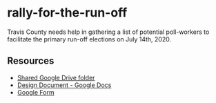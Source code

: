 # rally-for-the-run-off
Travis County needs help in gathering a list of potential poll-workers to facilitate the primary run-off elections on July 14th, 2020.
## Resources
- [Shared Google Drive folder](https://drive.google.com/drive/folders/1l4PGsyEaL05hjmDaF9R0Qt-v11T1SKDw?usp=sharing)
- [Design Document - Google Docs](https://docs.google.com/document/d/1wpdUFFnsKADZs7X4d81HfuDzHoHRkunXtwYJmhKg3Vw/edit#)
- [Google Form](https://docs.google.com/forms/d/1ShvEvpQdiLtss3yjmLYaTlv-vz22_BQhxGPnL0EN94A/edit?ts=5edbedf9)

